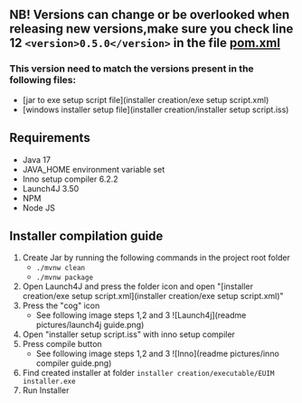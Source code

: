 ## NB! Versions can change or be overlooked when releasing new versions,make sure you check line 12 `<version>0.5.0</version>` in the file [pom.xml](pom.xml)
### This version need to match the versions present in the following files:
* [jar to exe setup script file](installer creation/exe setup script.xml)
* [windows installer setup file](installer creation/installer setup script.iss)

## Requirements
   * Java 17
   * JAVA_HOME environment variable set
   * Inno setup compiler 6.2.2
   * Launch4J 3.50
   * NPM
   * Node JS
## Installer compilation guide
1. Create Jar by running the following commands in the project root folder
   * `./mvnw clean`
   * `./mvnw package`
3. Open Launch4J and press the folder icon and open "[installer creation/exe setup script.xml](installer creation/exe setup script.xml)"
3. Press the "cog" icon
   * See following image steps 1,2 and 3
   ![Launch4j](readme pictures/launch4j guide.png)
4. Open "installer setup script.iss" with inno setup compiler
5. Press compile button
   * See following image steps 1,2 and 3
   ![Inno](readme pictures/inno compiler guide.png)
6. Find created installer at folder `installer creation/executable/EUIM installer.exe`
7. Run Installer

